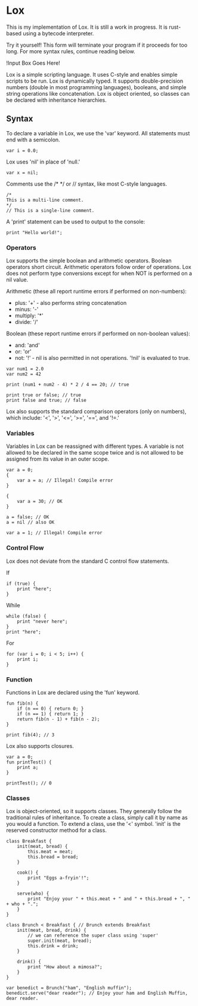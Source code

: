# Lox
This is my implementation of Lox. It is still a work in progress. It is rust-based using a bytecode interpreter.

Try it yourself! This form will terminate your program if it proceeds for too long. For more syntax rules, continue reading below.

!Input Box Goes Here!

Lox is a simple scripting language. It uses C-style and enables simple scripts to be run. Lox is dynamically typed. It supports double-precision numbers (double in most programming languages), booleans, and simple string operations like concatenation. Lox is object oriented, so classes can be declared with inheritance hierarchies.

## Syntax
To declare a variable in Lox, we use the 'var' keyword. All statements must end with a semicolon.
```Lox
var i = 0.0;
```

Lox uses 'nil' in place of 'null.'
```Lox
var x = nil;
```

Comments use the /* */ or // syntax, like most C-style languages.
```Lox
/*
This is a multi-line comment.
*/
// This is a single-line comment.
```

A 'print' statement can be used to output to the console:
```Lox
print "Hello world!";
```

### Operators
Lox supports the simple boolean and arithmetic operators. Boolean operators short circuit. Arithmetic operators follow order of operations. Lox does not perform type conversions except for when NOT is performed on a nil value.

Arithmetic (these all report runtime errors if performed on non-numbers):
- plus: '+' - also performs string concatenation
- minus: '-'
- multiply: '*'
- divide: '/'

Boolean (these report runtime errors if performed on non-boolean values):
- and: 'and'
- or: 'or'
- not: '!' - nil is also permitted in not operations. '!nil' is evaluated to true.

```Lox
var num1 = 2.0
var num2 = 42

print (num1 + num2 - 4) * 2 / 4 == 20; // true

print true or false; // true
print false and true; // false
```

Lox also supports the standard comparison operators (only on numbers), which include:
'<', '>', '<=', '>=', '==', and '!=.'

### Variables
Variables in Lox can be reassigned with different types. A variable is not allowed to be declared in the same scope twice and is not allowed to be assigned from its value in an outer scope.

```Lox
var a = 0;
{
    var a = a; // Illegal! Compile error
}

{
    var a = 30; // OK
}

a = false; // OK
a = nil // also OK

var a = 1; // Illegal! Compile error
```

### Control Flow
Lox does not deviate from the standard C control flow statements.

If
```Lox
if (true) {
    print "here";
}
```

While
```Lox
while (false) {
    print "never here";
}
print "here";
```

For
```Lox
for (var i = 0; i < 5; i++) {
    print i;
}
```

### Function
Functions in Lox are declared using the 'fun' keyword.
```Lox
fun fib(n) {
    if (n == 0) { return 0; }
    if (n == 1) { return 1; }
    return fib(n - 1) + fib(n - 2);
}

print fib(4); // 3
```

Lox also supports closures.
```Lox
var a = 0;
fun printTest() {
    print a;
}

printTest(); // 0
```

### Classes
Lox is object-oriented, so it supports classes. They generally follow the traditional rules of inheritance. To create a class, simply call it by name as you would a function. To extend a class, use the '<' symbol. 'init' is the reserved constructor method for a class.

```Lox
class Breakfast {
    init(meat, bread) {
        this.meat = meat;
        this.bread = bread;
    }

    cook() {
        print "Eggs a-fryin'!";
    }

    serve(who) {
        print "Enjoy your " + this.meat + " and " + this.bread + ", " + who + ".";
    }
}

class Brunch < Breakfast { // Brunch extends Breakfast
    init(meat, bread, drink) {
        // we can reference the super class using 'super'
        super.init(meat, bread);
        this.drink = drink;
    }

    drink() {
        print "How about a mimosa?";
    }
}

var benedict = Brunch("ham", "English muffin");
benedict.serve("dear reader"); // Enjoy your ham and English Muffin, dear reader.
```
